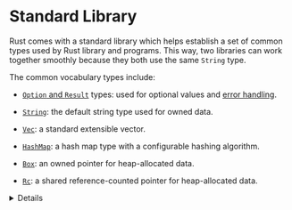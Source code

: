 # Standard Library

Rust comes with a standard library which helps establish a set of common types
used by Rust library and programs. This way, two libraries can work together
smoothly because they both use the same `String` type.

The common vocabulary types include:

* [`Option` and `Result`](std/option-result.md) types: used for optional values
  and [error handling](error-handling.md).

* [`String`](std/string.md): the default string type used for owned data.

* [`Vec`](std/vec.md): a standard extensible vector.

* [`HashMap`](std/hashmap.md): a hash map type with a configurable hashing
  algorithm.

* [`Box`](std/box.md): an owned pointer for heap-allocated data.

* [`Rc`](std/rc.md): a shared reference-counted pointer for heap-allocated data.

<details>
  
  * In fact, Rust contains two layers of the Standard Library: `core` and `std`. 
  * `core` includes the most basic types and functions that don't depend on `libc`, allocator or
    even a presense of the operating system. 
  * Embedded Rust applications often only use `core`.

</details>
